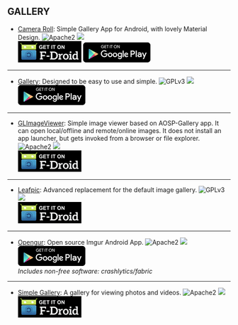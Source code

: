 <!--
    Copyright (C)  2016-2017 PRIMOKORN.
    Permission is granted to copy, distribute and/or modify this document
    under the terms of the GNU Free Documentation License, Version 1.3
    or any later version published by the Free Software Foundation;
    with no Invariant Sections, no Front-Cover Texts, and no Back-Cover Texts.
    A copy of the license is included in the section entitled "GNU
    Free Documentation License".
-->
## GALLERY

* [Camera Roll](https://play.google.com/store/apps/details?id=us.koller.cameraroll): Simple Gallery App for Android, with lovely Material Design.
![Apache2](https://img.shields.io/badge/License-Apache%202.0-yellowgreen.svg?style=flat-square)
[![](https://img.shields.io/badge/Source-Github-lightgrey.svg?style=flat-square)](https://github.com/kollerlukas/Camera-Roll-Android-App)  
[![](Pictures/F-Droid.png)](https://f-droid.org/app/us.koller.cameraroll) [![](Pictures/Google_Play.png)](https://play.google.com/store/apps/details?id=us.koller.cameraroll)

***

* [Gallery](https://forum.xda-developers.com/android/apps-games/gallery-want-gallery-app-simple-t3619264): Designed to be easy to use and simple.
![GPLv3](https://img.shields.io/badge/License-GPLv3-brightgreen.svg?style=flat-square)
[![](https://img.shields.io/badge/Source-Github-lightgrey.svg?style=flat-square)](https://github.com/enricocid/Gallery)  
[![](Pictures/Google_Play.png)](https://play.google.com/store/apps/details?id=com.enrico.gallery.galleryapp)

***

* [GLImageViewer](https://f-droid.org/packages/org.mariotaku.imageviewergl/): Simple image viewer based on AOSP-Gallery app. It can open local/offline and remote/online images. It does not install an app launcher, but gets invoked from a browser or file explorer.
![Apache2](https://img.shields.io/badge/License-Apache%202.0-yellowgreen.svg?style=flat-square)
[![](https://img.shields.io/badge/Source-Github-lightgrey.svg?style=flat-square)](https://github.com/mariotaku/imageviewer-gl)  
[![](Pictures/F-Droid.png)](https://f-droid.org/packages/org.mariotaku.imageviewergl/)

***

* [Leafpic](https://f-droid.org/packages/org.horaapps.leafpic/): Advanced replacement for the default image gallery.
![GPLv3](https://img.shields.io/badge/License-GPLv3-brightgreen.svg?style=flat-square)
[![](https://img.shields.io/badge/Source-Github-lightgrey.svg?style=flat-square)](https://github.com/HoraApps/LeafPic)  
[![](Pictures/F-Droid.png)](https://f-droid.org/packages/org.horaapps.leafpic/)

***

* [Opengur](https://play.google.com/store/apps/details?id=com.kennyc.open.imgur): Open source Imgur Android App.
![Apache2](https://img.shields.io/badge/License-Apache%202.0-yellowgreen.svg?style=flat-square)
[![](https://img.shields.io/badge/Source-Github-lightgrey.svg?style=flat-square)](http://v.ht/fD2Q)  
[![](Pictures/Google_Play.png)](https://play.google.com/store/apps/details?id=com.kennyc.open.imgur)  
_Includes non-free software: crashlytics/fabric_

***

* [Simple Gallery](https://f-droid.org/packages/com.simplemobiletools.gallery/): A gallery for viewing photos and videos.
![Apache2](https://img.shields.io/badge/License-Apache%202.0-yellowgreen.svg?style=flat-square)
[![](https://img.shields.io/badge/Source-Github-lightgrey.svg?style=flat-square)](https://github.com/SimpleMobileTools/Simple-Gallery)  
[![](Pictures/F-Droid.png)](https://f-droid.org/packages/com.simplemobiletools.gallery/)
